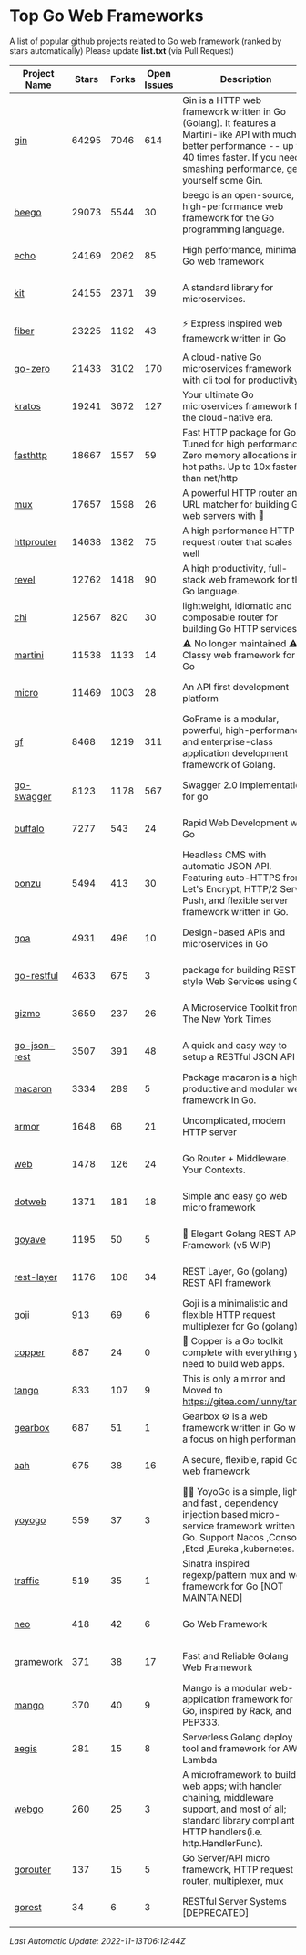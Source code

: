 # Top Go Web Frameworks
A list of popular github projects related to Go web framework (ranked by stars automatically)
Please update **list.txt** (via Pull Request)

| Project Name | Stars | Forks | Open Issues | Description | Last Commit |
| ------------ | ----- | ----- | ----------- | ----------- | ----------- |
| [gin](https://github.com/gin-gonic/gin) | 64295 | 7046 | 614 | Gin is a HTTP web framework written in Go (Golang). It features a Martini-like API with much better performance -- up to 40 times faster. If you need smashing performance, get yourself some Gin. | 2022-11-09 06:50:46 |
| [beego](https://github.com/beego/beego) | 29073 | 5544 | 30 | beego is an open-source, high-performance web framework for the Go programming language. | 2022-11-10 10:22:37 |
| [echo](https://github.com/labstack/echo) | 24169 | 2062 | 85 | High performance, minimalist Go web framework | 2022-11-12 21:56:47 |
| [kit](https://github.com/go-kit/kit) | 24155 | 2371 | 39 | A standard library for microservices. | 2022-08-26 00:50:32 |
| [fiber](https://github.com/gofiber/fiber) | 23225 | 1192 | 43 | ⚡️ Express inspired web framework written in Go | 2022-11-12 07:27:57 |
| [go-zero](https://github.com/zeromicro/go-zero) | 21433 | 3102 | 170 | A cloud-native Go microservices framework with cli tool for productivity. | 2022-11-12 10:04:39 |
| [kratos](https://github.com/go-kratos/kratos) | 19241 | 3672 | 127 | Your ultimate Go microservices framework for the cloud-native era. | 2022-11-10 15:00:34 |
| [fasthttp](https://github.com/valyala/fasthttp) | 18667 | 1557 | 59 | Fast HTTP package for Go. Tuned for high performance. Zero memory allocations in hot paths. Up to 10x faster than net/http | 2022-11-03 20:25:19 |
| [mux](https://github.com/gorilla/mux) | 17657 | 1598 | 26 | A powerful HTTP router and URL matcher for building Go web servers with 🦍 | 2022-08-17 20:49:02 |
| [httprouter](https://github.com/julienschmidt/httprouter) | 14638 | 1382 | 75 | A high performance HTTP request router that scales well | 2022-06-03 15:51:59 |
| [revel](https://github.com/revel/revel) | 12762 | 1418 | 90 | A high productivity, full-stack web framework for the Go language. | 2022-04-12 20:53:30 |
| [chi](https://github.com/go-chi/chi) | 12567 | 820 | 30 | lightweight, idiomatic and composable router for building Go HTTP services | 2022-10-27 12:03:39 |
| [martini](https://github.com/go-martini/martini) | 11538 | 1133 | 14 | ⚠️ No longer maintained ⚠️  Classy web framework for Go | 2017-01-21 21:58:54 |
| [micro](https://github.com/micro/micro) | 11469 | 1003 | 28 | An API first development platform | 2022-11-06 20:34:47 |
| [gf](https://github.com/gogf/gf) | 8468 | 1219 | 311 | GoFrame is a modular, powerful, high-performance and enterprise-class application development framework of Golang.  | 2022-11-12 02:49:48 |
| [go-swagger](https://github.com/go-swagger/go-swagger) | 8123 | 1178 | 567 | Swagger 2.0 implementation for go | 2022-11-05 22:08:10 |
| [buffalo](https://github.com/gobuffalo/buffalo) | 7277 | 543 | 24 | Rapid Web Development w/ Go | 2022-10-27 13:03:20 |
| [ponzu](https://github.com/ponzu-cms/ponzu) | 5494 | 413 | 30 | Headless CMS with automatic JSON API. Featuring auto-HTTPS from Let's Encrypt, HTTP/2 Server Push, and flexible server framework written in Go. | 2020-01-02 00:14:32 |
| [goa](https://github.com/goadesign/goa) | 4931 | 496 | 10 | Design-based APIs and microservices in Go | 2022-11-11 20:55:43 |
| [go-restful](https://github.com/emicklei/go-restful) | 4633 | 675 | 3 | package for building REST-style Web Services using Go | 2022-11-11 06:11:29 |
| [gizmo](https://github.com/nytimes/gizmo) | 3659 | 237 | 26 | A Microservice Toolkit from The New York Times | 2021-04-30 15:27:05 |
| [go-json-rest](https://github.com/ant0ine/go-json-rest) | 3507 | 391 | 48 | A quick and easy way to setup a RESTful JSON API | 2017-09-13 04:12:08 |
| [macaron](https://github.com/go-macaron/macaron) | 3334 | 289 | 5 | Package macaron is a high productive and modular web framework in Go. | 2022-06-06 01:40:09 |
| [armor](https://github.com/labstack/armor) | 1648 | 68 | 21 | Uncomplicated, modern HTTP server | 2019-08-03 18:10:09 |
| [web](https://github.com/gocraft/web) | 1478 | 126 | 24 | Go Router + Middleware. Your Contexts. | 2019-02-07 15:06:52 |
| [dotweb](https://github.com/devfeel/dotweb) | 1371 | 181 | 18 | Simple and easy go web micro framework | 2022-08-11 09:03:59 |
| [goyave](https://github.com/go-goyave/goyave) | 1195 | 50 | 5 | 🍐 Elegant Golang REST API Framework (v5 WIP) | 2022-11-04 14:48:46 |
| [rest-layer](https://github.com/rs/rest-layer) | 1176 | 108 | 34 | REST Layer, Go (golang) REST API framework | 2021-09-30 23:58:01 |
| [goji](https://github.com/goji/goji) | 913 | 69 | 6 | Goji is a minimalistic and flexible HTTP request multiplexer for Go (golang) | 2019-01-26 23:58:29 |
| [copper](https://github.com/gocopper/copper) | 887 | 24 | 0 | 🚀‏‏‎    ‎‏‏‎‏‏‎‎‎‎‎‎Copper is a Go toolkit complete with everything you need to build web apps. | 2022-07-28 13:15:08 |
| [tango](https://github.com/lunny/tango) | 833 | 107 | 9 | This is only a mirror and Moved to https://gitea.com/lunny/tango | 2019-05-17 03:31:10 |
| [gearbox](https://github.com/gogearbox/gearbox) | 687 | 51 | 1 | Gearbox :gear: is a web framework written in Go with a focus on high performance | 2022-09-21 00:20:37 |
| [aah](https://github.com/go-aah/aah) | 675 | 38 | 16 | A secure, flexible, rapid Go web framework | 2020-09-02 02:31:20 |
| [yoyogo](https://github.com/yoyofx/yoyogo) | 559 | 37 | 3 | 🦄🌈 YoyoGo is a simple, light and fast , dependency injection based micro-service framework written in Go. Support Nacos ,Consoul ,Etcd ,Eureka ,kubernetes. | 2022-09-23 09:31:30 |
| [traffic](https://github.com/gravityblast/traffic) | 519 | 35 | 1 | Sinatra inspired regexp/pattern mux and web framework for Go [NOT MAINTAINED] | 2015-11-26 21:31:07 |
| [neo](https://github.com/ivpusic/neo) | 418 | 42 | 6 | Go Web Framework | 2017-08-14 23:54:31 |
| [gramework](https://github.com/gramework/gramework) | 371 | 38 | 17 | Fast and Reliable Golang Web Framework | 2022-10-02 18:08:25 |
| [mango](https://github.com/paulbellamy/mango) | 370 | 40 | 9 | Mango is a modular web-application framework for Go, inspired by Rack, and PEP333. | 2017-10-17 08:18:43 |
| [aegis](https://github.com/tmaiaroto/aegis) | 281 | 15 | 8 | Serverless Golang deploy tool and framework for AWS Lambda | 2019-07-28 17:59:41 |
| [webgo](https://github.com/bnkamalesh/webgo) | 260 | 25 | 3 | A microframework to build web apps; with handler chaining, middleware support, and most of all; standard library compliant HTTP handlers(i.e. http.HandlerFunc). | 2022-06-19 08:53:25 |
| [gorouter](https://github.com/vardius/gorouter) | 137 | 15 | 5 | Go Server/API micro framework, HTTP request router, multiplexer, mux | 2022-10-28 23:16:55 |
| [gorest](https://github.com/tideland/gorest) | 34 | 6 | 3 | RESTful Server Systems [DEPRECATED] | 2017-11-10 13:00:37 |

*Last Automatic Update: 2022-11-13T06:12:44Z*